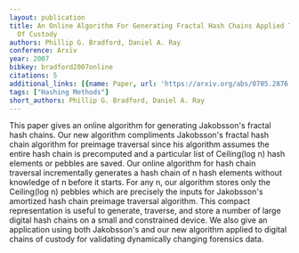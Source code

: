 ```yaml
---
layout: publication
title: An Online Algorithm For Generating Fractal Hash Chains Applied To Digital Chains
  Of Custody
authors: Phillip G. Bradford, Daniel A. Ray
conference: Arxiv
year: 2007
bibkey: bradford2007online
citations: 5
additional_links: [{name: Paper, url: 'https://arxiv.org/abs/0705.2876'}]
tags: ["Hashing Methods"]
short_authors: Phillip G. Bradford, Daniel A. Ray
---
```

This paper gives an online algorithm for generating Jakobsson's fractal hash
chains. Our new algorithm compliments Jakobsson's fractal hash chain algorithm
for preimage traversal since his algorithm assumes the entire hash chain is
precomputed and a particular list of Ceiling(log n) hash elements or pebbles
are saved. Our online algorithm for hash chain traversal incrementally
generates a hash chain of n hash elements without knowledge of n before it
starts. For any n, our algorithm stores only the Ceiling(log n) pebbles which
are precisely the inputs for Jakobsson's amortized hash chain preimage
traversal algorithm. This compact representation is useful to generate,
traverse, and store a number of large digital hash chains on a small and
constrained device. We also give an application using both Jakobsson's and our
new algorithm applied to digital chains of custody for validating dynamically
changing forensics data.